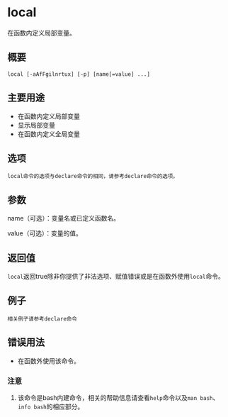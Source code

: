 local
===

在函数内定义局部变量。

## 概要

```
local [-aAfFgilnrtux] [-p] [name[=value] ...]
```

## 主要用途

- 在函数内定义局部变量
- 显示局部变量
- 在函数内定义全局变量

## 选项

```
local命令的选项与declare命令的相同，请参考declare命令的选项。
```

## 参数

name（可选）：变量名或已定义函数名。

value（可选）：变量的值。

## 返回值

`local`返回true除非你提供了非法选项、赋值错误或是在函数外使用`local`命令。

## 例子

```
相关例子请参考declare命令
```

## 错误用法

- 在函数外使用该命令。


### 注意

1. 该命令是bash内建命令，相关的帮助信息请查看`help`命令以及`man bash`、`info bash`的相应部分。




